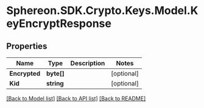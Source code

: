 # Sphereon.SDK.Crypto.Keys.Model.KeyEncryptResponse
## Properties

Name | Type | Description | Notes
------------ | ------------- | ------------- | -------------
**Encrypted** | **byte[]** |  | [optional] 
**Kid** | **string** |  | [optional] 

[[Back to Model list]](../README.md#documentation-for-models) [[Back to API list]](../README.md#documentation-for-api-endpoints) [[Back to README]](../README.md)

